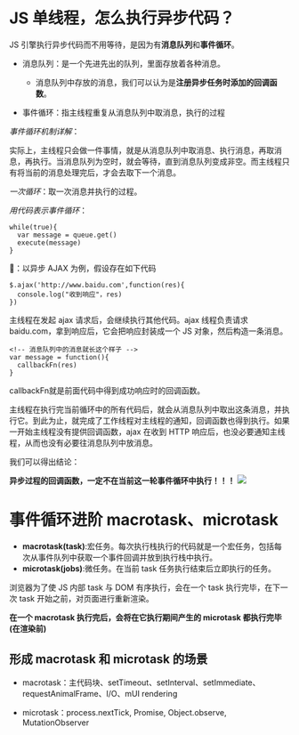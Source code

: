 # JS 单线程，怎么执行异步代码？

JS 引擎执行异步代码而不用等待，是因为有**消息队列**和**事件循环**。

- 消息队列：是一个先进先出的队列，里面存放着各种消息。
  - 消息队列中存放的消息，我们可以认为是**注册异步任务时添加的回调函数**。

- 事件循环：指主线程重复从消息队列中取消息，执行的过程

*事件循环机制详解*：

实际上，主线程只会做一件事情，就是从消息队列中取消息、执行消息，再取消息，再执行。当消息队列为空时，就会等待，直到消息队列变成非空。而主线程只有将当前的消息处理完后，才会去取下一个消息。

*一次循环*：取一次消息并执行的过程。

*用代码表示事件循环*：
```
while(true){
  var message = queue.get()
  execute(message)
}
```
🌰：以异步 AJAX 为例，假设存在如下代码
```
$.ajax('http://www.baidu.com',function(res){
  console.log("收到响应"，res)
})
```
主线程在发起 ajax 请求后，会继续执行其他代码。ajax 线程负责请求baidu.com，拿到响应后，它会把响应封装成一个 JS 对象，然后构造一条消息。
```
<!-- 消息队列中的消息就长这个样子 -->
var message = function(){
  callbackFn(res)
}
```
callbackFn就是前面代码中得到成功响应时的回调函数。

主线程在执行完当前循环中的所有代码后，就会从消息队列中取出这条消息，并执行它。到此为止，就完成了工作线程对主线程的通知，回调函数也得到执行。如果一开始主线程没有提供回调函数，ajax 在收到 HTTP 响应后，也没必要通知主线程，从而也没有必要往消息队列中放消息。

我们可以得出结论：

**异步过程的回调函数，一定不在当前这一轮事件循环中执行！！！**
![](../img/图1.jpg)

# 事件循环进阶 macrotask、microtask

- **macrotask(task)**:宏任务。每次执行栈执行的代码就是一个宏任务，包括每次从事件队列中获取一个事件回调并放到执行栈中执行。
- **microtask(jobs)**:微任务。在当前 task 任务执行结束后立即执行的任务。

浏览器为了使 JS 内部 task 与 DOM 有序执行，会在一个 task 执行完毕，在下一次 task 开始之前，对页面进行重新渲染。

**在一个 macrotask 执行完后，会将在它执行期间产生的 microtask 都执行完毕(在渲染前)**

## 形成 macrotask 和 microtask 的场景

- macrotask：主代码块、setTimeout、setInterval、setImmediate、requestAnimalFrame、I/O、mUI rendering

- microtask：process.nextTick, Promise, Object.observe, MutationObserver
